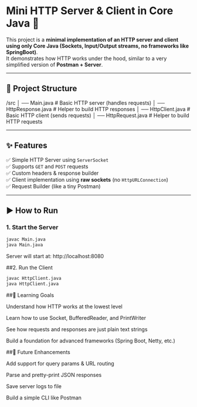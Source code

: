 # Mini HTTP Server & Client in Core Java 🚀

This project is a **minimal implementation of an HTTP server and client using only Core Java (Sockets, Input/Output streams, no frameworks like SpringBoot)**.  
It demonstrates how HTTP works under the hood, similar to a very simplified version of **Postman + Server**.

---

## 📂 Project Structure
/src
│ ── Main.java # Basic HTTP server (handles requests)
│ ── HttpResponse.java # Helper to build HTTP responses
│ ── HttpClient.java # Basic HTTP client (sends requests)
│ ── HttpRequest.java # Helper to build HTTP requests


---

## ✨ Features
✅ Simple HTTP Server using `ServerSocket`  
✅ Supports `GET` and `POST` requests  
✅ Custom headers & response builder  
✅ Client implementation using **raw sockets** (no `HttpURLConnection`)  
✅ Request Builder (like a tiny Postman)  

---

## ▶️ How to Run

### 1. Start the Server
```bash
javac Main.java
java Main.java
```
Server will start at:
http://localhost:8080

##2. Run the Client
```bash
javac HttpClient.java
java HttpClient.java
```

##📖 Learning Goals

Understand how HTTP works at the lowest level

Learn how to use Socket, BufferedReader, and PrintWriter

See how requests and responses are just plain text strings

Build a foundation for advanced frameworks (Spring Boot, Netty, etc.)


##🚀 Future Enhancements

Add support for query params & URL routing

Parse and pretty-print JSON responses

Save server logs to file

Build a simple CLI like Postman
